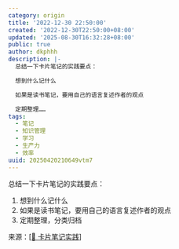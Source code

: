 ```yaml
---
category: origin
title: '2022-12-30 22:50:00'
created: '2022-12-30T22:50:00+08:00'
updated: '2025-08-30T16:32:28+08:00'
public: true
author: dkphhh
description: |-
  总结一下卡片笔记的实践要点：

  想到什么记什么

  如果是读书笔记，要用自己的语言复述作者的观点

  定期整理……
tags:
  - 笔记
  - 知识管理
  - 学习
  - 生产力
  - 效率
uuid: 20250420210649vtm7
---
```


总结一下卡片笔记的实践要点：

1. 想到什么记什么
2. 如果是读书笔记，要用自己的语言复述作者的观点
3. 定期整理，分类归档

来源：[[📇 卡片笔记实践]]

[//begin]: # "Autogenerated link references for markdown compatibility"
[📇 卡片笔记实践]: <../reading/%F0%9F%93%87 %E5%8D%A1%E7%89%87%E7%AC%94%E8%AE%B0%E5%AE%9E%E8%B7%B5> "📇 卡片笔记实践"
[//end]: # "Autogenerated link references"

